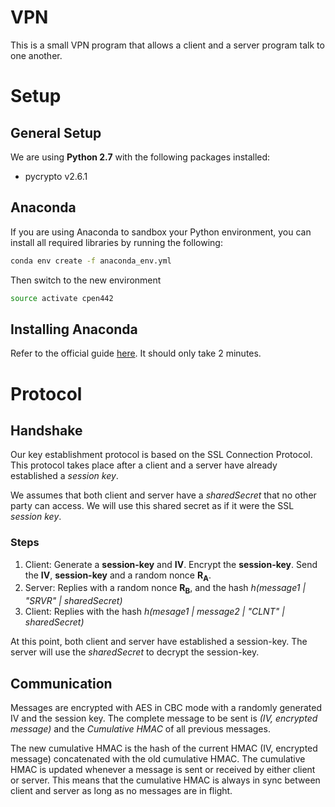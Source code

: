 # VPN

This is a small VPN program that allows a client and a server program talk to one another.

# Setup

## General Setup

We are using **Python 2.7** with the following packages installed:
* pycrypto v2.6.1

## Anaconda
If you are using Anaconda to sandbox your Python environment, you can install all required libraries by running the following:

```bash
conda env create -f anaconda_env.yml
```

Then switch to the new environment

```bash
source activate cpen442
```

## Installing Anaconda
Refer to the official guide [here](http://conda.pydata.org/docs/install/quick.html). It should only take 2 minutes.


# Protocol

## Handshake

Our key establishment protocol is based on the SSL Connection Protocol. This protocol takes place after a client and a server have already established a *session key*. 

We assumes that both client and server have a *sharedSecret* that no other party can access. We will use this shared secret as if it were the SSL *session key*.

### Steps
1. Client: Generate a **session-key** and **IV**. Encrypt the **session-key**. Send the **IV**, **session-key** and a random nonce **R<sub>A</sub>**. 
2. Server: Replies with a random nonce **R<sub>B</sub>**, and the hash *h(message1 | "SRVR" | sharedSecret)*
3. Client: Replies with the hash *h(mesage1 | message2 | "CLNT" | sharedSecret)*

At this point, both client and server have established a session-key. The server will use the *sharedSecret* to decrypt the session-key.

## Communication

Messages are encrypted with AES in CBC mode with a randomly generated IV and the session key. The complete message to be sent is *(IV, encrypted message)* and the *Cumulative HMAC* of all previous messages.

The new cumulative HMAC is the hash of the current HMAC (IV, encrypted message) concatenated with the old cumulative HMAC. The cumulative HMAC is updated whenever a message is sent or received by either client or server. This means that the cumulative HMAC is always in sync between client and server as long as no messages are in flight.